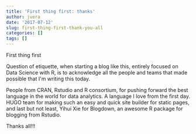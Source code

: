 ```yaml
---
title: 'First thing first: thanks'
author: jvera
date: '2017-07-12'
slug: first-thing-first-thank-you-all
categories: []
tags: []
---
```


First thing first

Question of etiquette, when starting a blog like this, entirely focused on Data Science with R, is to acknowledge all the people and teams that made possible that I'm writing this today.

People from CRAN, Rstudio and R consortium, for pushing forward the best language in the world for data analytics. A language I love from the first day.
HUGO team for making such an easy and quick site builder for static pages, and last but not least, Yihui Xie for Blogdown, an awesome R package for blogging from Rstudio.

Thanks all!!!